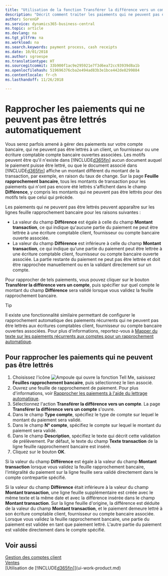 ```yaml
---
title: "Utilisation de la fonction Transférer la différence vers un compte pour rapprocher les paiements | Microsoft Docs'"
description: "Décrit comment traiter les paiements qui ne peuvent pas être lettrés dans un document, par exemple lorsqu'un taux de change entraîne un changement de montants."
author: SorenGP
ms.service: dynamics365-business-central
ms.topic: article
ms.devlang: na
ms.tgt_pltfrm: na
ms.workload: na
ms.search.keywords: payment process, cash receipts
ms.date: 10/01/2018
ms.author: sgroespe
ms.translationtype: HT
ms.sourcegitcommit: 33b900f1ac9e295921e7f3d6ea72cc93939d8a1b
ms.openlocfilehash: 519696376cba2e494ad83b3e1bce442de8299884
ms.contentlocale: fr-ch
ms.lasthandoff: 11/26/2018

---
```

# <a name="reconcile-payments-that-cannot-be-applied-automatically"></a>Rapprocher les paiements qui ne peuvent pas être lettrés automatiquement
Vous serez parfois amené à gérer des paiements sur votre compte bancaire, qui ne peuvent pas être lettrés à un client, un fournisseur ou une écriture comptable compte bancaire ouvertes associées. Les motifs peuvent être qu'il n'existe dans [!INCLUDE[d365fin](includes/d365fin_md.md)] aucun document auquel le paiement puisse être lettré, ou que le document associé dans [!INCLUDE[d365fin](includes/d365fin_md.md)] affiche un montant différent du montant de la transaction, par exemple, en raison du taux de change. Sur la page **Feuille rapprochement bancaire**, tous les montants de transaction pour les paiements qui n'ont pas encore été lettrés s'affichent dans le champ **Différence**, y compris les montants qui ne peuvent pas être lettrés pour des motifs tels que celui qui précède.

Les paiements qui ne peuvent pas être lettrés peuvent apparaître sur les lignes feuille rapprochement bancaire pour les raisons suivantes :

* La valeur du champ **Différence** est égale à celle du champ **Montant transaction**, ce qui indique qu'aucune partie du paiement ne peut être lettrée à une écriture comptable client, fournisseur ou compte bancaire ouverte associée.
* La valeur du champ **Différence** est inférieure à celle du champ **Montant transaction**, ce qui indique qu'une partie du paiement peut être lettrée à une écriture comptable client, fournisseur ou compte bancaire ouverte associée. La partie restante du paiement ne peut pas être lettrée et doit être rapprochée manuellement ou en la validant directement sur un compte.

Pour rapprocher de tels paiements, vous pouvez cliquer sur le bouton **Transférer la différence vers un compte**, puis spécifier sur quel compte le montant du champ **Différence** sera validé lorsque vous validez la feuille rapprochement bancaire.

> [!TIP]  
>   Il existe une fonctionnalité similaire permettant de configurer le rapprochement automatique des paiements récurrents qui ne peuvent pas être lettrés aux écritures comptables client, fournisseur ou compte bancaire ouvertes associées. Pour plus d'informations, reportez-vous à [Mapper du texte sur les paiements récurrents aux comptes pour un rapprochement automatique](receivables-how-map-text-recurring-payments-accounts-auto-reconcilliation.md).

## <a name="to-reconcile-payments-that-cannot-be-applied"></a>Pour rapprocher les paiements qui ne peuvent pas être lettrés
1. Choisissez l'icône ![Ampoule qui ouvre la fonction Tell Me](media/ui-search/search_small.png "Dites-moi ce que vous voulez faire"), saisissez **Feuilles rapprochement bancaire**, puis sélectionnez le lien associé.
2. Ouvrez une feuille de rapprochement de paiement. Pour plus d'informations, voir [Rapprocher les paiements à l'aide du lettrage automatique](receivables-how-reconcile-payments-auto-application.md).
3. Sélectionnez l'action **Transférer la différence vers un compte**. La page **Transférer la différence vers un compte** s'ouvre.
4. Dans le champ **Type compte**, spécifiez le type de compte sur lequel le montant du paiement sera validé.
5. Dans le champ **N° compte**, spécifiez le compte sur lequel le montant du paiement sera validé.
6. Dans le champ **Description**, spécifiez le texte qui décrit cette validation de prélèvement. Par défaut, le texte du champ **Texte transaction** de la ligne feuille rapprochement bancaire est inséré.
7. Cliquez sur le bouton **OK**.

Si la valeur du champ **Différence** est égale à la valeur du champ **Montant transaction** lorsque vous validez la feuille rapprochement bancaire, l'intégralité du paiement sur la ligne feuille sera validé directement dans le compte contrepartie spécifié.

Si la valeur du champ **Différence** était inférieure à la valeur du champ **Montant transaction**, une ligne feuille supplémentaire est créée avec le même texte et la même date et avec la différence insérée dans le champ **Montant transaction**. Sur la ligne feuille d'origine, la différence est déduite de la valeur du champ **Montant transaction**, et le paiement demeure lettré à son écriture comptable client, fournisseur ou compte bancaire associée. Lorsque vous validez la feuille rapprochement bancaire, une partie du paiement est validée en tant que paiement lettré. L'autre partie du paiement est validée directement dans le compte spécifié.

## <a name="see-also"></a>Voir aussi
[Gestion des comptes client](receivables-manage-receivables.md)  
[Ventes](sales-manage-sales.md)  
[Utilisation de [!INCLUDE[d365fin](includes/d365fin_md.md)]](ui-work-product.md)

